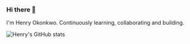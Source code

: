 ### Hi there 👋

I'm Henry Okonkwo. Continuously learning, collaborating and building.

![Henry's GitHub stats](https://github-readme-stats.vercel.app/api?username=chokonaira&show_icons=true&theme=radical)


